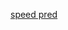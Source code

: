 [speed pred](https://stackoverflow.com/questions/11227809/why-is-processing-a-sorted-array-faster-than-processing-an-unsorted-array/11227902#11227902)
